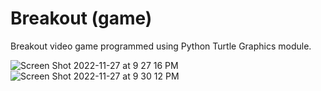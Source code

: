 # Breakout (game)
Breakout video game programmed using Python Turtle Graphics module.

![Screen Shot 2022-11-27 at 9 27 16 PM](https://user-images.githubusercontent.com/13891810/204201100-680c76a8-bcd1-4ad2-8bbd-98d418a33f22.png)
![Screen Shot 2022-11-27 at 9 30 12 PM](https://user-images.githubusercontent.com/13891810/204201105-92720427-dc5d-4856-ae44-b94f2f3e38db.png)
